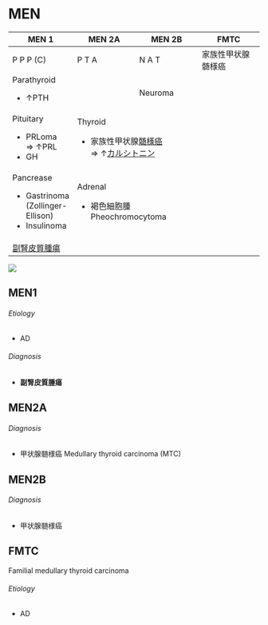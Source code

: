 <!--
Filename:	MEN.md
Project:	/Users/shume/Developer/mnemosyne/docs/MMB/docs/d_Endo
Authors:	shumez <https://github.com/shumez>
Created:	2019-04-03 17:30:13
Modified:	2020-01-10 14:35:57
-----
Copyright (c) 2020 shumez
-->

# MEN

<table class="table table-bordered">
	<thead>
		<tr>
			<th width="25%">MEN 1</th>
			<th width="25%">MEN 2A</th>
			<th width="25%">MEN 2B</th>
			<th width="25%">FMTC</th>
		</tr>
	</thead>
	<tbody>
		<tr>
			<td>P P P (C)</td>
			<td>P T A</td>
			<td>N A T</td>
			<td>家族性甲状腺髄様癌</td>
		</tr>
		<tr>
			<td colspan="2">Parathyroid
				<ul>
					<li>&uarr;PTH</li>
				</ul>
			</td>
			<td>Neuroma</td>
			<!-- <td></td> -->
		</tr>
		<tr>
			<td>Pituitary
				<ul>
					<li>PRLoma<br>
						&rArr; &uarr;PRL</li>
					<li>GH</li>
				</ul>
			</td>
			<td colspan="3">Thyroid
				<ul>
					<li>家族性甲状腺<u>髄様癌</u><br>
						&rArr; &uarr;<u>カルシトニン</u></li>
				</ul>
			</td>
		</tr>
		<tr>
			<td>Pancrease
				<ul>
					<li>Gastrinoma<br>
						(Zollinger-Ellison)</li>
					<li>Insulinoma</li>
				</ul>
			</td>
			<td colspan="2">Adrenal
				<ul>
					<li>褐色細胞腫 Pheochromocytoma</li>
				</ul>
			</td>
			<!-- <td></td> -->
		</tr>
		<tr>
			<td><u>副腎皮質腫瘍</u></td>
			<!-- <td colspan="3"></td> -->
		</tr>
	</tbody>
</table>

![](https://prdscholarrxcdn.blob.core.windows.net/dam/Image/178850.png)

## MEN1

<!-- <h6 id='men1-def'>Definition</h6> -->
<h6 id='men1-eti'>Etiology</h6>

- AD

<!-- <h6 id='men1-epi'>Epidemiology</h6> -->
<!-- <h6 id='men1-cls'>Classification</h6> -->
<!-- <h6 id='men1-sx'>Sign and Symptom</h6> -->
<!-- <h6 id='men1-cmp'>Complication</h6> -->
<!-- <h6 id='men1-ex'>Examination</h6> -->
<h6 id='men1-dx'>Diagnosis</h6>

- **副腎皮質腫瘍**

<!-- <h6 id='men1-tx'>Treatment</h6> -->
<!-- <h6 id='men1-prg'>Prognosis</h6> -->
<!-- <h6 id='men1-app'>Appendix</h6> -->


## MEN2A

<!-- <h6 id='men2a-def'>Definition</h6> -->
<!-- <h6 id='men2a-eti'>Etiology</h6> -->
<!-- <h6 id='men2a-epi'>Epidemiology</h6> -->
<!-- <h6 id='men2a-cls'>Classification</h6> -->
<!-- <h6 id='men2a-sx'>Sign and Symptom</h6> -->
<!-- <h6 id='men2a-cmp'>Complication</h6> -->
<!-- <h6 id='men2a-ex'>Examination</h6> -->
<h6 id='men2a-dx'>Diagnosis</h6>

- 甲状腺髄様癌 Medullary thyroid carcinoma (MTC)

<!-- <h6 id='men2a-tx'>Treatment</h6> -->
<!-- <h6 id='men2a-prg'>Prognosis</h6> -->
<!-- <h6 id='men2a-app'>Appendix</h6> -->


## MEN2B

<!-- <h6 id='men2b-def'>Definition</h6> -->
<!-- <h6 id='men2b-eti'>Etiology</h6> -->
<!-- <h6 id='men2b-epi'>Epidemiology</h6> -->
<!-- <h6 id='men2b-cls'>Classification</h6> -->
<!-- <h6 id='men2b-sx'>Sign and Symptom</h6> -->
<!-- <h6 id='men2b-cmp'>Complication</h6> -->
<!-- <h6 id='men2b-ex'>Examination</h6> -->
<h6 id='men2b-dx'>Diagnosis</h6>

- 甲状腺髄様癌

<!-- <h6 id='men2b-tx'>Treatment</h6> -->
<!-- <h6 id='men2b-prg'>Prognosis</h6> -->
<!-- <h6 id='men2b-app'>Appendix</h6> -->


## FMTC

Familial medullary thyroid carcinoma

<!-- <h6 id='fmtc-def'>Definition</h6> -->
<h6 id='fmtc-eti'>Etiology</h6>

- AD

<!-- <h6 id='fmtc-epi'>Epidemiology</h6> -->
<!-- <h6 id='fmtc-cls'>Classification</h6> -->
<!-- <h6 id='fmtc-sx'>Sign and Symptom</h6> -->
<!-- <h6 id='fmtc-cmp'>Complication</h6> -->
<!-- <h6 id='fmtc-ex'>Examination</h6> -->
<!-- <h6 id='fmtc-dx'>Diagnosis</h6> -->
<!-- <h6 id='fmtc-tx'>Treatment</h6> -->
<!-- <h6 id='fmtc-prg'>Prognosis</h6> -->
<!-- <h6 id='fmtc-app'>Appendix</h6> -->

## 

<!-- ## -->
<!-- <h6 id='-def'>Definition</h6> -->
<!-- <h6 id='-eti'>Etiology</h6> -->
<!-- <h6 id='-epi'>Epidemiology</h6> -->
<!-- <h6 id='-cls'>Classification</h6> -->
<!-- <h6 id='-sx'>Sign and Symptom</h6> -->
<!-- <h6 id='-cmp'>Complication</h6> -->
<!-- <h6 id='-ex'>Examination</h6> -->
<!-- <h6 id='-dx'>Diagnosis</h6> -->
<!-- <h6 id='-tx'>Treatment</h6> -->
<!-- <h6 id='-prg'>Prognosis</h6> -->
<!-- <h6 id='-app'>Appendix</h6> -->


<!-- <style type="text/css">
	img{width: 50%; float: right;}
</style> -->
